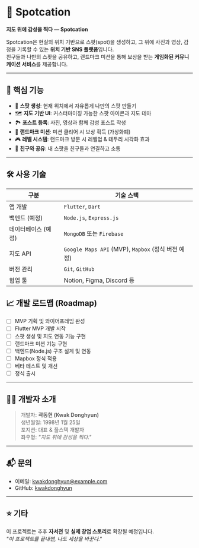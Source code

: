 # 📍 Spotcation

**지도 위에 감성을 찍다 — Spotcation**

Spotcation은 현실의 위치 기반으로 스팟(spot)을 생성하고, 그 위에 사진과 영상, 감정을 기록할 수 있는 **위치 기반 SNS 플랫폼**입니다.  
친구들과 나만의 스팟을 공유하고, 랜드마크 미션을 통해 보상을 받는 **게임화된 커뮤니케이션 서비스**를 제공합니다.

---

## 🌟 핵심 기능

- 📌 **스팟 생성**: 현재 위치에서 자유롭게 나만의 스팟 만들기
- 🗺️ **지도 기반 UI**: 커스터마이징 가능한 스팟 아이콘과 지도 테마
- 🏞️ **포스트 등록**: 사진, 영상과 함께 감성 포스트 작성
- 🏁 **랜드마크 미션**: 미션 클리어 시 보상 획득 (가상화폐)
- 🎮 **레벨 시스템**: 랜드마크 방문 시 레벨업 & 테두리 시각화 효과
- 👥 **친구와 공유**: 내 스팟을 친구들과 연결하고 소통

---

## 🛠️ 사용 기술

| 구분 | 기술 스택 |
|------|-----------|
| 앱 개발 | `Flutter`, `Dart` |
| 백엔드 (예정) | `Node.js`, `Express.js` |
| 데이터베이스 (예정) | `MongoDB` 또는 `Firebase` |
| 지도 API | `Google Maps API` (MVP), `Mapbox` (정식 버전 예정) |
| 버전 관리 | `Git`, `GitHub` |
| 협업 툴 | Notion, Figma, Discord 등 |

## 📈 개발 로드맵 (Roadmap)

- [ ] MVP 기획 및 와이어프레임 완성
- [ ] Flutter MVP 개발 시작
- [ ] 스팟 생성 및 지도 연동 기능 구현
- [ ] 랜드마크 미션 기능 구현
- [ ] 백엔드(Node.js) 구조 설계 및 연동
- [ ] Mapbox 정식 적용
- [ ] 베타 테스트 및 개선
- [ ] 정식 출시

---

## 🧑‍💻 개발자 소개

> 개발자: **곽동현 (Kwak Donghyun)**  
> 생년월일: 1998년 1월 25일  
> 포지션: 대표 & 풀스택 개발자  
> 좌우명: _"지도 위에 감성을 찍다."_  

---

## 📬 문의

- 이메일: kwakdonghyun@example.com  
- GitHub: [kwakdonghyun](https://github.com/kwakdonghyun)

---

## ⭐ 기타

이 프로젝트는 추후 **자서전** 및 **실제 창업 스토리**로 확장될 예정입니다.  
_"이 프로젝트를 끝내면, 나도 세상을 바꾼다."_  
